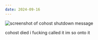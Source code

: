 ```yaml
---
date: 2024-09-16
---
```


![screenshot of cohost shutdown message](https://i.imgur.com/d46hjuM.png)

cohost died i fucking called it im so onto it
